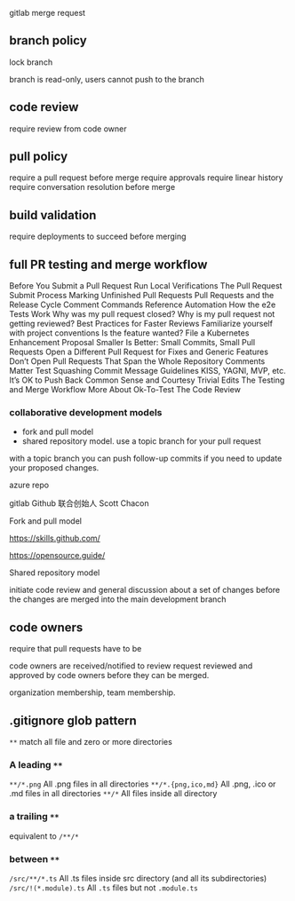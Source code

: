 gitlab merge request


## branch policy

lock branch

branch is read-only, users cannot push to the branch

## code review

require review from code owner


## pull policy

require a pull request before merge
require approvals
require linear history
require conversation resolution before merge


## build validation
require deployments to succeed before merging



## full PR testing and merge workflow 
Before You Submit a Pull Request
Run Local Verifications
The Pull Request Submit Process
Marking Unfinished Pull Requests
Pull Requests and the Release Cycle
Comment Commands Reference
Automation
How the e2e Tests Work
Why was my pull request closed?
Why is my pull request not getting reviewed?
Best Practices for Faster Reviews
Familiarize yourself with project conventions
Is the feature wanted? File a Kubernetes Enhancement Proposal
Smaller Is Better: Small Commits, Small Pull Requests
Open a Different Pull Request for Fixes and Generic Features
Don’t Open Pull Requests That Span the Whole Repository
Comments Matter
Test
Squashing
Commit Message Guidelines
KISS, YAGNI, MVP, etc.
It’s OK to Push Back
Common Sense and Courtesy
Trivial Edits
The Testing and Merge Workflow
More About Ok-To-Test
The Code Review 


### collaborative development models


- fork and pull model 
- shared repository model.
use a topic branch for your pull request

with a topic branch you can push follow-up commits if you need to update your proposed changes.





azure repo

gitlab
Github 联合创始人 Scott Chacon 



Fork and pull model


https://skills.github.com/

https://opensource.guide/


Shared repository model 

 initiate code review and general discussion about a set of changes before the changes are merged into the main development branch



## code owners
 require that pull requests have to be
 
 code owners are received/notified to review request
  reviewed and approved by code owners before they can be merged.


organization membership, 
 team membership.



## .gitignore glob pattern

`**` match all file and zero or more directories
 
### A leading `**`

`**/*.png` All .png files in all directories
`**/*.{png,ico,md}` All .png, .ico or .md files in all directories
`**/*` All files inside all directory
### a trailing `**`
equivalent to `/**/*`

### between `**`

`/src/**/*.ts` All .ts files inside src directory (and all its subdirectories)
`/src/!(*.module).ts` All `.ts` files but not `.module.ts`

